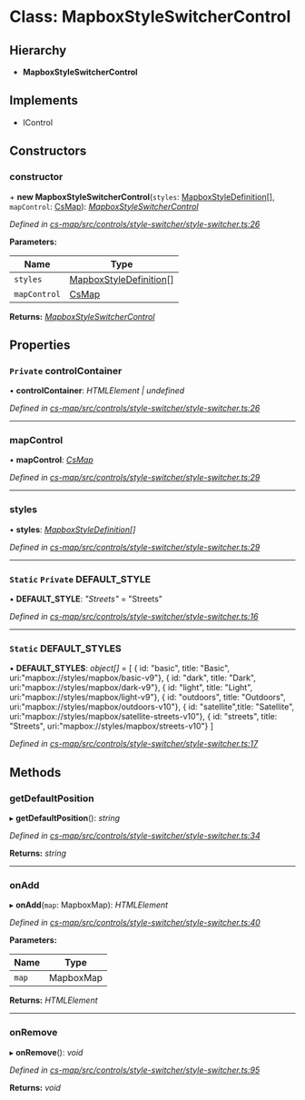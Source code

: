 # Class: MapboxStyleSwitcherControl

## Hierarchy

* **MapboxStyleSwitcherControl**

## Implements

* IControl

## Constructors

###  constructor

\+ **new MapboxStyleSwitcherControl**(`styles`: [MapboxStyleDefinition](../modules/_cs_map_src_controls_style_switcher_style_switcher_.md#mapboxstyledefinition)[], `mapControl`: [CsMap](_cs_map_src_components_cs_map_cs_map_.csmap.md)): *[MapboxStyleSwitcherControl](_cs_map_src_controls_style_switcher_style_switcher_.mapboxstyleswitchercontrol.md)*

*Defined in [cs-map/src/controls/style-switcher/style-switcher.ts:26](https://github.com/RichardHovenkamp/csnext/blob/6deb7f51/packages/cs-map/src/controls/style-switcher/style-switcher.ts#L26)*

**Parameters:**

Name | Type |
------ | ------ |
`styles` | [MapboxStyleDefinition](../modules/_cs_map_src_controls_style_switcher_style_switcher_.md#mapboxstyledefinition)[] |
`mapControl` | [CsMap](_cs_map_src_components_cs_map_cs_map_.csmap.md) |

**Returns:** *[MapboxStyleSwitcherControl](_cs_map_src_controls_style_switcher_style_switcher_.mapboxstyleswitchercontrol.md)*

## Properties

### `Private` controlContainer

• **controlContainer**: *HTMLElement | undefined*

*Defined in [cs-map/src/controls/style-switcher/style-switcher.ts:26](https://github.com/RichardHovenkamp/csnext/blob/6deb7f51/packages/cs-map/src/controls/style-switcher/style-switcher.ts#L26)*

___

###  mapControl

• **mapControl**: *[CsMap](_cs_map_src_components_cs_map_cs_map_.csmap.md)*

*Defined in [cs-map/src/controls/style-switcher/style-switcher.ts:29](https://github.com/RichardHovenkamp/csnext/blob/6deb7f51/packages/cs-map/src/controls/style-switcher/style-switcher.ts#L29)*

___

###  styles

• **styles**: *[MapboxStyleDefinition](../modules/_cs_map_src_controls_style_switcher_style_switcher_.md#mapboxstyledefinition)[]*

*Defined in [cs-map/src/controls/style-switcher/style-switcher.ts:29](https://github.com/RichardHovenkamp/csnext/blob/6deb7f51/packages/cs-map/src/controls/style-switcher/style-switcher.ts#L29)*

___

### `Static` `Private` DEFAULT_STYLE

▪ **DEFAULT_STYLE**: *"Streets"* = "Streets"

*Defined in [cs-map/src/controls/style-switcher/style-switcher.ts:16](https://github.com/RichardHovenkamp/csnext/blob/6deb7f51/packages/cs-map/src/controls/style-switcher/style-switcher.ts#L16)*

___

### `Static` DEFAULT_STYLES

▪ **DEFAULT_STYLES**: *object[]* =  [
        { id: "basic", title: "Basic", uri:"mapbox://styles/mapbox/basic-v9"},
        { id: "dark", title: "Dark", uri:"mapbox://styles/mapbox/dark-v9"},
        { id: "light", title: "Light", uri:"mapbox://styles/mapbox/light-v9"},
        { id: "outdoors", title: "Outdoors", uri:"mapbox://styles/mapbox/outdoors-v10"},
        { id: "satellite",title: "Satellite", uri:"mapbox://styles/mapbox/satellite-streets-v10"},
        { id: "streets", title: "Streets", uri:"mapbox://styles/mapbox/streets-v10"}
    ]

*Defined in [cs-map/src/controls/style-switcher/style-switcher.ts:17](https://github.com/RichardHovenkamp/csnext/blob/6deb7f51/packages/cs-map/src/controls/style-switcher/style-switcher.ts#L17)*

## Methods

###  getDefaultPosition

▸ **getDefaultPosition**(): *string*

*Defined in [cs-map/src/controls/style-switcher/style-switcher.ts:34](https://github.com/RichardHovenkamp/csnext/blob/6deb7f51/packages/cs-map/src/controls/style-switcher/style-switcher.ts#L34)*

**Returns:** *string*

___

###  onAdd

▸ **onAdd**(`map`: MapboxMap): *HTMLElement*

*Defined in [cs-map/src/controls/style-switcher/style-switcher.ts:40](https://github.com/RichardHovenkamp/csnext/blob/6deb7f51/packages/cs-map/src/controls/style-switcher/style-switcher.ts#L40)*

**Parameters:**

Name | Type |
------ | ------ |
`map` | MapboxMap |

**Returns:** *HTMLElement*

___

###  onRemove

▸ **onRemove**(): *void*

*Defined in [cs-map/src/controls/style-switcher/style-switcher.ts:95](https://github.com/RichardHovenkamp/csnext/blob/6deb7f51/packages/cs-map/src/controls/style-switcher/style-switcher.ts#L95)*

**Returns:** *void*
